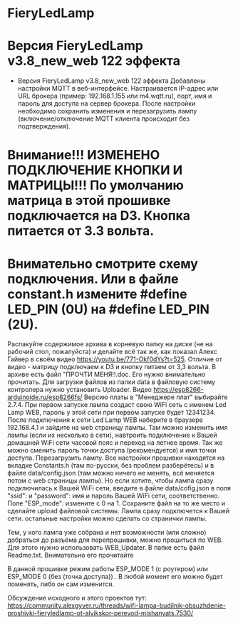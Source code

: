 # FieryLedLamp

# Версия FieryLedLamp v3.8_new_web 122 эффекта
- Версия FieryLedLamp v3.8_new_web 122 эффекта
Добавлены настройки MQTT в веб-интерфейсе. Настраивается IP-адрес или URL брокера (пример: 192.168.1.155 или m4.wqtt.ru), порт, имя и пароль для доступа на сервер брокера.
 После настройки необходимо сохранить изменения и перезагрузить лампу (включение/отключение MQTT клиента происходит без подтверждения).

# Внимание!!! ИЗМЕНЕНО ПОДКЛЮЧЕНИЕ КНОПКИ И МАТРИЦЫ!!! По умолчанию матрица в этой прошивке подключается на D3. Кнопка питается от 3.3 вольта.
# Внимательно смотрите схему подключения. Или в файле constant.h измените #define LED_PIN (0U) на #define LED_PIN (2U).

Распакуйте содержимое архива в корневую папку на диске (не на рабочий стол, пожалуйста)
и делайте всё так же, как показал Алекс Гайвер в своём видео https://youtu.be/771-Okf0dYs?t=525. Отличие от видео - матрицу подключаем к D3 и кнопку питаем от 3,3 вольта.
В архиве есть файл "ПРОЧТИ МЕНЯ!!.doc. Его нужно внимательно прочитать. Для загрузки файлов из папки data в файловую систему контролера нужно установить Uploader. Видео https://esp8266-arduinoide.ru/esp8266fs/
Версию платы в "Менеджере плат" выбирайте 2.7.4. При первом запуске лампа создаст свою WiFi сеть с именем Led Lamp WEB, пароль у этой сети при первом запуске будет 12341234. После подключения к сети Led Lamp WEB наберите в браузере 192.168.4.1 и зайдите на web страницу лампы. Там можно изменить имя лампы (если их несколько в сети), навтроить подключение к Вашей домашней WiFi сети часовой пояс и переход на летнее время. Так же можно сменить пароль точки доступа (рекомендуется) и имя точки доступа. Перезагрузить лампу.
Все настройки прошивки находятся на вкладке Constants.h (там по-русски, без проблем разберётесь) и в файле data/config.json (там можно ничего не менять, всё меняется потом с web страницы лампы). Но если хотите, чтобы лампа сразу подключилась к Вашей WiFi сети, введите в файле data/cofig.json в поля "ssid": и "password": имя и пароль Вашей WiFi сети, соответственно. Поле "ESP_mode": измените с 0 на 1. Сохраните файл на то же место и сделайте upload файловой системы. Лампа сразу подключется к Вашей сети. остальные настройки можно сделать со странички лампы.

Тем, у кого лампа уже собрана и нет возможности (или сложно) добраться до разъёма для перепрошивки, можно прошиться по WEB. Для этого нужно использовать WEB_Updater.  В папке есть файл Readme.txt. Внимательно его прочитайте

В данной прошивке режим работы ESP_MODE 1 (с роутером) или ESP_MODE 0 (без (точка доступа)) .
В любой момент его можно будет поменять, либо он сам изменится.

Обсуждение исходного и этого проектов тут: https://community.alexgyver.ru/threads/wifi-lampa-budilnik-obsuzhdenie-proshivki-fieryledlamp-ot-alvikskor-perevod-mishanyats.7530/
